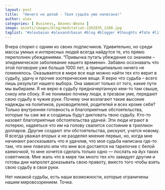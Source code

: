```yaml
---
layout: post
title:  "Ничего не делай - Твоя судьба уже написана!"
author: alex
categories: [ Business, Бизнес-Школа ]
image: assets/images/blog/meditation-2262835_1280.jpg
taglist: "#alexbasan #alexandrbasan #blog #blogger #thoughts #fate #lifeisgood #humandestiny #алексбасан #александрбасан #блог #блоггер #мысливмоейголове #жизньпрекрасна #судьба"
---
```


Вчера спорил с одним из своих подписчиков. Удивительно, но среди массы умных и интересных людей всегда найдутся те, кто прямо переполнен убеждениями. “Привычка путать убеждения со знанием – эпидемическое заболевание нашего времени». Забавно осознавать что этой поговорке уже больше 1000 лет, а принципиально ничего не поменялось. Оказывается в мире все еще можно найти тех кто верит в судьбу, удачу и прочие эзотерические вещи.
Я верю что судьба – всего лишь результат нашего выбора. Она зависит только от того, какие пути мы выбираем. Я не верю в судьбу предначертанную кем-то там свыше, снизу или сбоку. Я не понимаю почему люди, в трезвом уме, передают свою судьбу в чужие руки. Почему они возлагают такие высокие надежды на политиков, руководителей, родителей и всех кроме себя? Только внутренняя готовность и благоприятные обстоятельства, которые ты сам же и создаешь будут диктовать твою судьбу. Кто-то назовет благоприятные обстоятельства удачей. Эти люди играют в лотерею, надеяться что им на голову свалится состояние в триллион долларов. Другие создают эти обстоятельства, рискуют, учатся новому. Я всегда уважал вторых и не разделял мнение первых, но, когда мне начинают рассказывать что я удачлив, что моя судьба написана где-то там, что мне повезло или что мне все достается на тарелочке с белой каемочкой, то мне хочется сделать только одно — послать на йух таких советчиков. Мне жаль что в мире так много тех кто завидует другим и готовы дни напролет доказывать свою правоту, вместо того чтобы взять свою судьбу в свои руки.

Нет никакой судьбы, есть наши возможности, которые ограничены нашим мировоззрением. Точка.